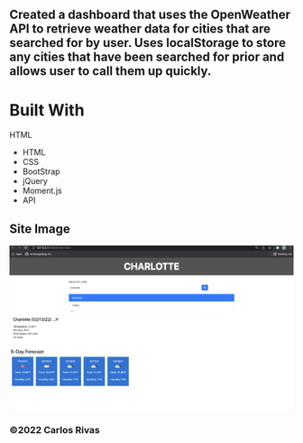  ## Created a dashboard that uses the OpenWeather API to retrieve weather data for cities that are searched for by user. Uses localStorage to store any cities that have been searched for prior and allows user to call them up quickly.

# Built With
HTML
* HTML
* CSS
* BootStrap
* jQuery
* Moment.js
* API 

## Site Image
![alt text](/images/weather.png)
### ©️2022 Carlos Rivas
